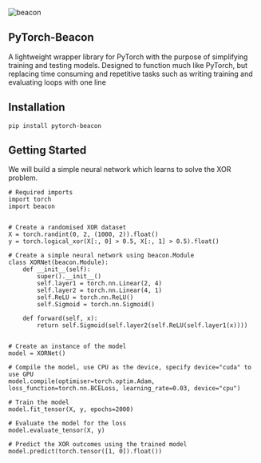 
![beacon](https://github.com/Lukelele/PyTorch-Beacon/assets/44749665/3e1a344e-e506-40b3-8dcc-2b7a51fb00c1)

PyTorch-Beacon
--------------

A lightweight wrapper library for PyTorch with the purpose of simplifying training and testing models. Designed to function much like PyTorch, but replacing time consuming and repetitive tasks such as writing training and evaluating loops with one line 

Installation
------------
```pip install pytorch-beacon```

Getting Started
---------------

We will build a simple neural network which learns to solve the XOR problem.

```
# Required imports
import torch
import beacon


# Create a randomised XOR dataset
X = torch.randint(0, 2, (1000, 2)).float()
y = torch.logical_xor(X[:, 0] > 0.5, X[:, 1] > 0.5).float()
```

```
# Create a simple neural network using beacon.Module
class XORNet(beacon.Module):
    def __init__(self):
        super().__init__()
        self.layer1 = torch.nn.Linear(2, 4)
        self.layer2 = torch.nn.Linear(4, 1)
        self.ReLU = torch.nn.ReLU()
        self.Sigmoid = torch.nn.Sigmoid()

    def forward(self, x):
        return self.Sigmoid(self.layer2(self.ReLU(self.layer1(x))))


# Create an instance of the model
model = XORNet()

# Compile the model, use CPU as the device, specify device="cuda" to use GPU
model.compile(optimiser=torch.optim.Adam, loss_function=torch.nn.BCELoss, learning_rate=0.03, device="cpu")

# Train the model
model.fit_tensor(X, y, epochs=2000)
```

```
# Evaluate the model for the loss
model.evaluate_tensor(X, y)

# Predict the XOR outcomes using the trained model
model.predict(torch.tensor([1, 0]).float())
```

